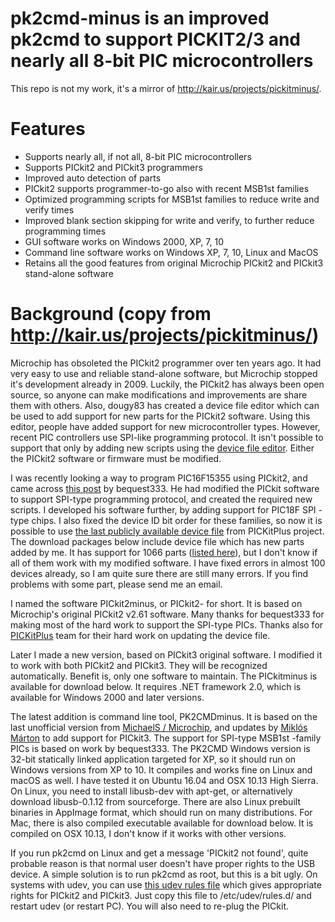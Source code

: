 # pk2cmd-minus is an improved pk2cmd to support PICKIT2/3 and nearly all 8-bit PIC microcontrollers

This repo is not my work, it's a mirror of http://kair.us/projects/pickitminus/.

# Features
- Supports nearly all, if not all, 8-bit PIC microcontrollers
- Supports PICkit2 and PICkit3 programmers
- Improved auto detection of parts
- PICkit2 supports programmer-to-go also with recent MSB1st families
- Optimized programming scripts for MSB1st families to reduce write and verify times
- Improved blank section skipping for write and verify, to further reduce programming times
- GUI software works on Windows 2000, XP, 7, 10
- Command line software works on Windows XP, 7, 10, Linux and MacOS
- Retains all the good features from original Microchip PICkit2 and PICkit3 stand-alone software

# Background (copy from http://kair.us/projects/pickitminus/)

Microchip has obsoleted the PICkit2 programmer over ten years ago. It had very easy to use and reliable stand-alone software, but Microchip stopped it's development already in 2009. Luckily, the PICkit2 has always been open source, so anyone can make modifications and improvements are share them with others. Also, dougy83 has created a device file editor which can be used to add support for new parts for the PICkit2 software. Using this editor, people have added support for new microcontroller types. However, recent PIC controllers use SPI-like programming protocol. It isn't possible to support that only by adding new scripts using the [device file editor](https://sites.google.com/site/pk2devicefileeditor/). Either the PICkit2 software or firmware must be modified.

I was recently looking a way to program PIC16F15355 using PICkit2, and came across [this post](https://www.eevblog.com/forum/microcontrollers/pic16f18857-programming-with-pickit2/) by bequest333. He had modified the PICkit software to support SPI-type programming protocol, and created the required new scripts. I developed his software further, by adding support for PIC18F SPI -type chips. I also fixed the device ID bit order for these families, so now it is possible to use [the last publicly available device file](https://github.com/Anobium/PICKitPlus) from PICKitPlus project. The download packages below include device file which has new parts added by me. It has support for 1066 parts ([listed here](https://github.com/cjacker/pk2cmd-minus/blob/main/pk2cmdminus_supported_devices.txt)), but I don't know if all of them work with my modified software. I have fixed errors in almost 100 devices already, so I am quite sure there are still many errors. If you find problems with some part, please send me an email.

I named the software PICkit2minus, or PICkit2- for short. It is based on Microchip's original PICkit2 v2.61 software. Many thanks for bequest333 for making most of the hard work to support the SPI-type PICs. Thanks also for [PICKitPlus](https://pickitplus.co.uk/) team for their hard work on updating the device file.

Later I made a new version, based on PICkit3 original software. I modified it to work with both PICkit2 and PICkit3. They will be recognized automatically. Benefit is, only one software to maintain. The PICkitminus is available for download below. It requires .NET framework 2.0, which is available for Windows 2000 and later versions.

The latest addition is command line tool, PK2CMDminus. It is based on the last unofficial version from [MichaelS / Microchip](https://www.microchip.com/forums/tm.aspx?m=540021), and updates by [Miklós Márton](https://github.com/martonmiklos/pk2cmd) to add support for PICkit3. The support for SPI-type MSB1st -family PICs is based on work by bequest333. The PK2CMD Windows version is 32-bit statically linked application targeted for XP, so it should run on Windows versions from XP to 10. It compiles and works fine on Linux and macOS as well. I have tested it on Ubuntu 16.04 and OSX 10.13 High Sierra. On Linux, you need to install libusb-dev with apt-get, or alternatively download libusb-0.1.12 from sourceforge. There are also Linux prebuilt binaries in AppImage format, which should run on many distributions. For Mac, there is also compiled executable available for download below. It is compiled on OSX 10.13, I don't know if it works with other versions.

If you run pk2cmd on Linux and get a message 'PICkit2 not found', quite probable reason is that normal user doesn't have proper rights to the USB device. A simple solution is to run pk2cmd as root, but this is a bit ugly. On systems with udev, you can use [this udev rules file](https://raw.githubusercontent.com/cjacker/pk2cmd-minus/main/60-pickit.rules) which gives appropriate rights for PICkit2 and PICkit3. Just copy this file to /etc/udev/rules.d/ and restart udev (or restart PC). You will also need to re-plug the PICkit.


